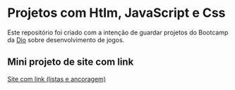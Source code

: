 # Projetos com Htlm, JavaScript e Css
Este repositório foi criado com a intenção de guardar projetos do Bootcamp da [Dio](https://www.dio.me/) sobre desenvolvimento de jogos.

## Mini projeto de site com link

[Site com link (listas e ancoragem)](https://github.com/WagnerJrr/Projetos-Htlm_JavaScript_Css/tree/main/Links%20project)

